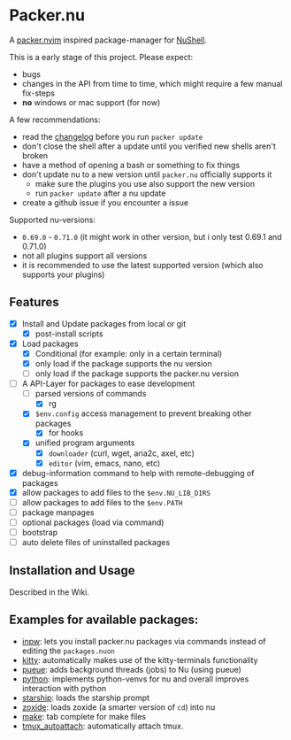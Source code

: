 # Packer.nu

A [packer.nvim][] inspired package-manager for [NuShell][].

This is a early stage of this project. Please expect:
- bugs
- changes in the API from time to time, which might require a few manual fix-steps
- **no** windows or mac support (for now)

A few recommendations:
- read the [changelog][] before you run `packer update`
- don't close the shell after a update until you verified new shells aren't broken
- have a method of opening a bash or something to fix things
- don't update nu to a new version until `packer.nu` officially supports it
	- make sure the plugins you use also support the new version
	- run `packer update` after a nu update
- create a github issue if you encounter a issue

Supported nu-versions:
- `0.69.0` - `0.71.0` (it might work in other version, but i only test 0.69.1 and 0.71.0)
- not all plugins support all versions
- it is recommended to use the latest supported version (which also supports your plugins)

## Features

- [x] Install and Update packages from local or git
	- [x] post-install scripts
- [x] Load packages
	- [x] Conditional (for example: only in a certain terminal)
	- [x] only load if the package supports the nu version
	- [ ] only load if the package supports the packer.nu version
- [ ] A API-Layer for packages to ease development
	- [ ] parsed versions of commands
		- [x] rg
	- [x] `$env.config` access management to prevent breaking other packages
		- [x] for hooks
	- [x] unified program arguments
		- [x] `downloader` (curl, wget, aria2c, axel, etc)
		- [x] `editor` (vim, emacs, nano, etc)
- [x] debug-information command to help with remote-debugging of packages
- [x] allow packages to add files to the `$env.NU_LIB_DIRS`
- [ ] allow packages to add files to the `$env.PATH`
- [ ] package manpages
- [ ] optional packages (load via command)
- [ ] bootstrap
- [ ] auto delete files of uninstalled packages

## Installation and Usage

Described in the Wiki.

## Examples for available packages:

- [inpw][]: lets you install packer.nu packages via commands instead of editing the `packages.nuon`
- [kitty][]: automatically makes use of the kitty-terminals functionality
- [pueue][]: adds background threads (jobs) to Nu (using pueue)
- [python][]: implements python-venvs for nu and overall improves interaction with python
- [starship][]: loads the starship prompt
- [zoxide][]: loads zoxide (a smarter version of `cd`) into nu
- [make][]: tab complete for make files
- [tmux_autoattach][]: automatically attach tmux.

<!-- internal -->
[changelog]: https://github.com/Jan9103/packer.nu/wiki/CHANGELOG
<!-- external -->
[packer.nvim]: https://github.com/wbthomason/packer.nvim
[NuShell]: https://github.com/nushell/nushell
<!-- packages -->
[starship]: https://github.com/jan9103/nushell_starship
[zoxide]: https://github.com/jan9103/nushell_zoxide
[inpw]: https://github.com/jan9103/nushell_inpw
[kitty]: https://github.com/jan9103/nushell_kitty
[pueue]: https://github.com/jan9103/nushell_pueue
[python]: https://github.com/jan9103/nushell_python
[make]: https://github.com/jan9103/nushell_make
[tmux_autoattach]: https://github.com/jan9103/nushell_tmux_autoattach
